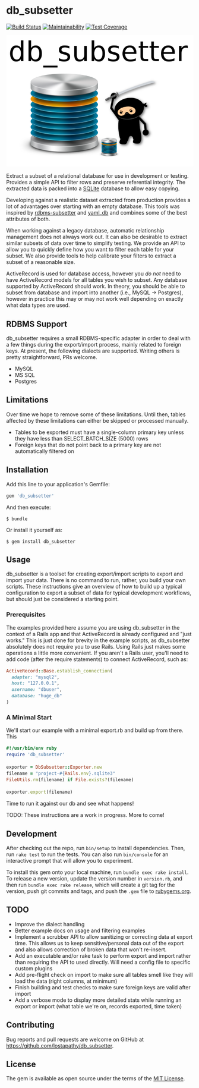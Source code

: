 <!-- vim: set nofoldenable: -->
# db_subsetter

[![Build Status](https://travis-ci.org/lostapathy/db_subsetter.svg?branch=master)](https://travis-ci.org/lostapathy/db_subsetter)
[![Maintainability](https://api.codeclimate.com/v1/badges/26b61bf940b79bbfa529/maintainability)](https://codeclimate.com/github/lostapathy/db_subsetter/maintainability)
[![Test Coverage](https://codeclimate.com/github/lostapathy/db_subsetter/badges/coverage.svg)](https://codeclimate.com/github/lostapathy/db_subsetter/coverage)

![db_subsetter logo](/logo/db_subsetter_logo.png?raw=true "db_subsetter logo")

Extract a subset of a relational database for use in development or testing.  Provides a simple API to filter rows and preserve referential integrity.  The extracted data is packed into a [SQLite](https://www.sqlite.org/) database to allow easy copying.

Developing against a realistic dataset extracted from production provides a lot of advantages over starting with an empty database.  This tools was inspired by [rdbms-subsetter](https://github.com/18F/rdbms-subsetter) and [yaml_db](https://github.com/yamldb/yaml_db/) and combines some of the best attributes of both.

When working against a legacy database, automatic relationship management does not always work out.  It can also be desirable to extract similar subsets of data over time to simplify testing.  We provide an API to allow you to quickly define how you want to filter each table for your subset.  We also provide tools to help calibrate your filters to extract a subset of a reasonable size.

ActiveRecord is used for database access, however you *do not* need to have ActiveRecord models for all tables you wish to subset.  Any database supported by ActiveRecord should work.  In theory, you should be able to subset from database and import into another (i.e., MySQL -> Postgres), however in practice this may or may not work well depending on exactly what data types are used.

## RDBMS Support

db_subsetter requires a small RDBMS-specific adapter in order to deal with a few things during the export/import process, mainly related to foreign keys.  At present, the following dialects are supported.  Writing others is pretty straightforward, PRs welcome.

* MySQL
* MS SQL
* Postgres

## Limitations

Over time we hope to remove some of these limitations.  Until then, tables affected by these limitations can either be skipped or processed manually.

* Tables to be exported must have a single-column primary key unless they have less than SELECT_BATCH_SIZE (5000) rows
* Foreign keys that do not point back to a primary key are not automatically filtered on

## Installation

Add this line to your application's Gemfile:

```ruby
gem 'db_subsetter'
```

And then execute:

    $ bundle

Or install it yourself as:

    $ gem install db_subsetter

## Usage

db_subsetter is a toolset for creating export/import scripts to export and import your data.  There is no command to run, rather, you build your own scripts.  These instructions give an overview of how to build up a typical configuration to export a subset of data for typical development workflows, but should just be considered a starting point.

### Prerequisites

The examples provided here assume you are using db_subsetter in the context of a Rails app and that ActiveRecord is already configured and "just works."  This is just done for brevity in the example scripts, as db_subsetter absolutely does not require you to use Rails.  Using Rails just makes some operations a little more convenient.  If you aren't a Rails user, you'll need to add code (after the require statements) to connect ActiveRecord, such as:

```ruby
ActiveRecord::Base.establish_connection(
  adapter: "mysql2",
  host: "127.0.0.1",
  username: "dbuser",
  database: "huge_db"
)
```
### A Minimal Start

We'll start our example with a minimal export.rb and build up from there.  This

```ruby
#!/usr/bin/env ruby
require 'db_subsetter'

exporter = DbSubsetter::Exporter.new
filename = "project-#{Rails.env}.sqlite3"
FileUtils.rm(filename) if File.exists?(filename)

exporter.export(filename)
```
Time to run it against our db and see what happens!




TODO: These instructions are a work in progress.  More to come!

## Development

After checking out the repo, run `bin/setup` to install dependencies. Then, run `rake test` to run the tests. You can also run `bin/console` for an interactive prompt that will allow you to experiment.

To install this gem onto your local machine, run `bundle exec rake install`. To release a new version, update the version number in `version.rb`, and then run `bundle exec rake release`, which will create a git tag for the version, push git commits and tags, and push the `.gem` file to [rubygems.org](https://rubygems.org).

## TODO

* Improve the dialect handling
* Better example docs on usage and filtering examples
* Implement a scrubber API to allow sanitizing or correcting data at export time.  This allows us to keep sensitive/personal data out of the export and also allows correction of broken data that won't re-insert.
* Add an executable and/or rake task to perform export and import rather than requiring the API to used directly.  Will need a config file to specific custom plugins
* Add pre-flight check on import to make sure all tables smell like they will load the data (right columns, at minimum)
* Finish building and test checks to make sure foreign keys are valid after import
* Add a verbose mode to display more detailed stats while running an export or import (what table we're on, records exported, time taken)

## Contributing

Bug reports and pull requests are welcome on GitHub at https://github.com/lostapathy/db_subsetter.

## License

The gem is available as open source under the terms of the [MIT License](http://opensource.org/licenses/MIT).

